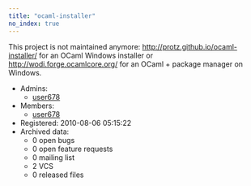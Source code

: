 ```yaml
---
title: "ocaml-installer"
no_index: true
---
```


This project is not maintained anymore:
http://protz.github.io/ocaml-installer/ for an OCaml Windows installer
or
http://wodi.forge.ocamlcore.org/ for an OCaml + package manager on Windows.


* Admins:
  * [user678](/users/user678)
* Members:
  * [user678](/users/user678)
* Registered: 2010-08-06 05:15:22
* Archived data:
  * 0 open bugs
  * 0 open feature requests
  * 0 mailing list
  * 2 VCS
  * 0 released files
